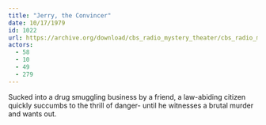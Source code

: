 ```yaml
---
title: "Jerry, the Convincer"
date: 10/17/1979
id: 1022
url: https://archive.org/download/cbs_radio_mystery_theater/cbs_radio_mystery_theater-1001-1050.zip/cbs_radio_mystery_theater-1001-1050%2Fcbsrmt_1022_jerry_the_convincer.mp3
actors:
  - 58
  - 10
  - 49
  - 279
---
```

Sucked into a drug smuggling business by a friend, a law-abiding citizen quickly succumbs to the thrill of danger- until he witnesses a brutal murder and wants out.